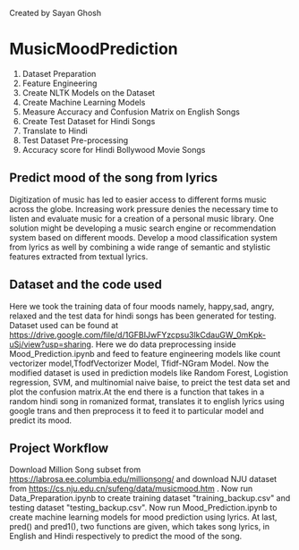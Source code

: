 Created by Sayan Ghosh

# MusicMoodPrediction
 
1. Dataset Preparation
2. Feature Engineering
3. Create NLTK Models on the Dataset
4. Create Machine Learning Models
5. Measure Accuracy and Confusion Matrix on English Songs
6. Create Test Dataset for Hindi Songs
7. Translate to Hindi
8. Test Dataset Pre-processing
9. Accuracy score for Hindi Bollywood Movie Songs

## Predict mood of the song from lyrics
Digitization of music has led to easier access to different forms music across the globe. Increasing work pressure denies the necessary time to listen and evaluate music for a creation of a personal music library. One solution might be developing a music search engine or recommendation system based on different moods. Develop a mood classification system from lyrics as well by combining a wide range of semantic and stylistic features extracted from textual lyrics.

## Dataset and the code used
Here we took the training data of four moods namely, happy,sad, angry, relaxed and the test data for hindi songs has been generated for testing. Dataset used can be found at https://drive.google.com/file/d/1GFBIJwFYzcpsu3lkCdauGW_0mKpk-uSj/view?usp=sharing.
Here we do data preprocessing inside Mood_Prediction.ipynb and feed to feature engineering models like count vectorizer model,TfodfVectorizer Model, Tfidf-NGram Model. Now the modified dataset is used in prediction models like Random Forest, Logistion regression, SVM, and multinomial naive baise, to preict the test data set and plot the confusion matrix.At the end there is a function that takes in a random hindi song in romanized format, translates it to english lyrics using google trans and then preprocess it to feed it to particular model and predict its mood.

## Project Workflow
Download Million Song subset from https://labrosa.ee.columbia.edu/millionsong/ and download NJU dataset from https://cs.nju.edu.cn/sufeng/data/musicmood.htm . Now run Data_Preparation.ipynb to create training dataset "training_backup.csv" and testing dataset "testing_backup.csv". Now run Mood_Prediction.ipynb to create machine learning models for mood prediction using lyrics. At last, pred() and pred1(), two functions are given, which takes song lyrics, in English and Hindi respectively to predict the mood of the song.

